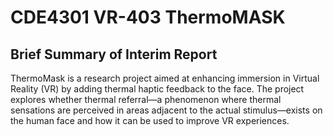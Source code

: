 # CDE4301 VR-403 ThermoMASK

## Brief Summary of Interim Report
ThermoMask is a research project aimed at enhancing immersion in Virtual Reality (VR) by adding thermal haptic feedback to the face. The project explores whether thermal referral—a phenomenon where thermal sensations are perceived in areas adjacent to the actual stimulus—exists on the human face and how it can be used to improve VR experiences.